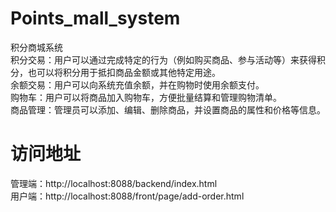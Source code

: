 # Points_mall_system
积分商城系统 <br>
积分交易：用户可以通过完成特定的行为（例如购买商品、参与活动等）来获得积分，也可以将积分用于抵扣商品金额或其他特定用途。<br>
余额交易：用户可以向系统充值余额，并在购物时使用余额支付。<br>
购物车：用户可以将商品加入购物车，方便批量结算和管理购物清单。<br>
商品管理：管理员可以添加、编辑、删除商品，并设置商品的属性和价格等信息。 <br>

# 访问地址
管理端：http://localhost:8088/backend/index.html  <br>
用户端：http://localhost:8088/front/page/add-order.html
